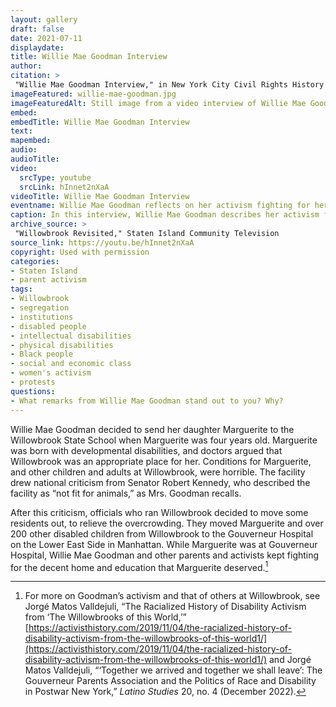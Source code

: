 ```yaml
---
layout: gallery
draft: false
date: 2021-07-11
displaydate: 
title: Willie Mae Goodman Interview
author: 
citation: >
 "Willie Mae Goodman Interview," in New York City Civil Rights History Project, Accessed: [Month Day, Year], https://nyccivilrightshistory.org/topics/black-latina-women/gouverneur-parents-association/willie-mae-goodman.
imageFeatured: willie-mae-goodman.jpg
imageFeaturedAlt: Still image from a video interview of Willie Mae Goodman, an older black woman.
embed: 
embedTitle: Willie Mae Goodman Interview
text: 
mapembed: 
audio: 
audioTitle: 
video: 
  srcType: youtube
  srcLink: hInnet2nXaA
videoTitle: Willie Mae Goodman Interview
eventname: Willie Mae Goodman reflects on her activism fighting for her daughter Marguerite and other disabled children and adults.  
caption: In this interview, Willie Mae Goodman describes her activism fighting for her daughter Marguerite and other disabled children and adults.
archive_source: >
 "Willowbrook Revisited," Staten Island Community Television
source_link: https://youtu.be/hInnet2nXaA
copyright: Used with permission
categories: 
- Staten Island
- parent activism
tags: 
- Willowbrook
- segregation
- institutions
- disabled people
- intellectual disabilities
- physical disabilities
- Black people
- social and economic class
- women's activism
- protests
questions: 
- What remarks from Willie Mae Goodman stand out to you? Why?
---
```


Willie Mae Goodman decided to send her daughter Marguerite to the Willowbrook State School when Marguerite was four years old. Marguerite was born with developmental disabilities, and doctors argued that Willowbrook was an appropriate place for her.
Conditions for Marguerite, and other children and adults at Willowbrook, were horrible. The facility drew national criticism from Senator Robert Kennedy, who described the facility as “not fit for animals,” as Mrs. Goodman recalls.  

After this criticism, officials who ran Willowbrook decided to move some residents out, to relieve the overcrowding. They moved Marguerite and over 200 other disabled children from Willowbrook to the Gouverneur Hospital on the Lower East Side in Manhattan.  While Marguerite was at Gouverneur Hospital, Willie Mae Goodman and other parents and activists kept fighting for the decent home and education that Marguerite deserved.[^1]

[^1]: For more on Goodman’s activism and that of others at Willowbrook, see Jorgé Matos Valldejuli, “The Racialized History of Disability Activism from ‘The Willowbrooks of this World,’” [https://activisthistory.com/2019/11/04/the-racialized-history-of-disability-activism-from-the-willowbrooks-of-this-world1/](https://activisthistory.com/2019/11/04/the-racialized-history-of-disability-activism-from-the-willowbrooks-of-this-world1/) and Jorgé Matos Valldejuli, “‘Together we arrived and together we shall leave’: The Gouverneur Parents Association and the Politics of Race and Disability in Postwar New York,” *Latino Studies* 20, no. 4 (December 2022).
